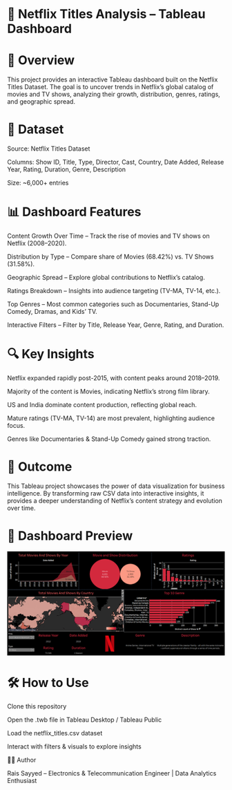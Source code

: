 # 🎥 Netflix Titles Analysis – Tableau Dashboard
# 📌 Overview

This project provides an interactive Tableau dashboard built on the Netflix Titles Dataset. The goal is to uncover trends in Netflix’s global catalog of movies and TV shows, analyzing their growth, distribution, genres, ratings, and geographic spread.

# 📂 Dataset

Source: Netflix Titles Dataset

Columns: Show ID, Title, Type, Director, Cast, Country, Date Added, Release Year, Rating, Duration, Genre, Description

Size: ~6,000+ entries

# 📊 Dashboard Features

Content Growth Over Time – Track the rise of movies and TV shows on Netflix (2008–2020).

Distribution by Type – Compare share of Movies (68.42%) vs. TV Shows (31.58%).

Geographic Spread – Explore global contributions to Netflix’s catalog.

Ratings Breakdown – Insights into audience targeting (TV-MA, TV-14, etc.).

Top Genres – Most common categories such as Documentaries, Stand-Up Comedy, Dramas, and Kids’ TV.

Interactive Filters – Filter by Title, Release Year, Genre, Rating, and Duration.

# 🔍 Key Insights

Netflix expanded rapidly post-2015, with content peaks around 2018–2019.

Majority of the content is Movies, indicating Netflix’s strong film library.

US and India dominate content production, reflecting global reach.

Mature ratings (TV-MA, TV-14) are most prevalent, highlighting audience focus.

Genres like Documentaries & Stand-Up Comedy gained strong traction.

# 🚀 Outcome

This Tableau project showcases the power of data visualization for business intelligence. By transforming raw CSV data into interactive insights, it provides a deeper understanding of Netflix’s content strategy and evolution over time.

# 📸 Dashboard Preview  

![image alt](https://github.com/Raissayyed01/NetflixDataset_Tableau_DashBoard/blob/75a130768cefe4dc1d543f24d56e242f636ff08a/NetFlix%20Dashboard.png)

# 🛠️ How to Use

Clone this repository

Open the .twb file in Tableau Desktop / Tableau Public

Load the netflix_titles.csv dataset

Interact with filters & visuals to explore insights

👨‍💻 Author

Rais Sayyed – Electronics & Telecommunication Engineer | Data Analytics Enthusiast
